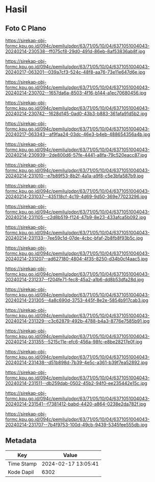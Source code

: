 # Hasil

## Foto C Plano

https://sirekap-obj-formc.kpu.go.id/094c/pemilu/pdpr/63/71/05/10/04/6371051004043-20240214-230538--ff075cf8-29d0-491d-86eb-8af53836ab8f.jpg

https://sirekap-obj-formc.kpu.go.id/094c/pemilu/pdpr/63/71/05/10/04/6371051004043-20240217-063201--039a7cf3-524c-48f8-aa76-73e11e647d6e.jpg

https://sirekap-obj-formc.kpu.go.id/094c/pemilu/pdpr/63/71/05/10/04/6371051004043-20240214-230702--1657da6a-8503-4f16-b144-a1ec70680456.jpg

https://sirekap-obj-formc.kpu.go.id/094c/pemilu/pdpr/63/71/05/10/04/6371051004043-20240214-230742--1628d145-0ad0-43b3-b883-361afa91d5b2.jpg

https://sirekap-obj-formc.kpu.go.id/094c/pemilu/pdpr/63/71/05/10/04/6371051004043-20240217-063343--af9faa24-03dc-46e3-b4eb-488654356a4b.jpg

https://sirekap-obj-formc.kpu.go.id/094c/pemilu/pdpr/63/71/05/10/04/6371051004043-20240214-230939--2de800d6-57fe-4441-a8fa-79c520eacc87.jpg

https://sirekap-obj-formc.kpu.go.id/094c/pemilu/pdpr/63/71/05/10/04/6371051004043-20240214-231010--e7b89f53-8b2f-4a1a-a9f8-c5e3bfa587b9.jpg

https://sirekap-obj-formc.kpu.go.id/094c/pemilu/pdpr/63/71/05/10/04/6371051004043-20240214-231037--435118cf-4c19-4d69-9d50-369e77023296.jpg

https://sirekap-obj-formc.kpu.go.id/094c/pemilu/pdpr/63/71/05/10/04/6371051004043-20240214-231105--c2d8b519-f124-47b9-8e23-433afca5b092.jpg

https://sirekap-obj-formc.kpu.go.id/094c/pemilu/pdpr/63/71/05/10/04/6371051004043-20240214-231133--7ee59c1d-07de-4cbc-bfaf-2b8fb8f93b5c.jpg

https://sirekap-obj-formc.kpu.go.id/094c/pemilu/pdpr/63/71/05/10/04/6371051004043-20240214-231207--ad627180-4804-4f35-8250-d34b0cf4aac5.jpg

https://sirekap-obj-formc.kpu.go.id/094c/pemilu/pdpr/63/71/05/10/04/6371051004043-20240214-231237--f204fe71-fec8-45a2-a1b6-dd8b53dfa28d.jpg

https://sirekap-obj-formc.kpu.go.id/094c/pemilu/pdpr/63/71/05/10/04/6371051004043-20240214-231305--4a8c690d-3753-445f-8e2e-5854b917cab3.jpg

https://sirekap-obj-formc.kpu.go.id/094c/pemilu/pdpr/63/71/05/10/04/6371051004043-20240214-231329--c3c62879-492b-4788-b4a3-8776e7585b91.jpg

https://sirekap-obj-formc.kpu.go.id/094c/pemilu/pdpr/63/71/05/10/04/6371051004043-20240214-231355--5215c11e-efc6-456a-98fc-e8be28217e0f.jpg

https://sirekap-obj-formc.kpu.go.id/094c/pemilu/pdpr/63/71/05/10/04/6371051004043-20240214-231438--d51b898d-7b39-4e5c-a361-b39f7ea52892.jpg

https://sirekap-obj-formc.kpu.go.id/094c/pemilu/pdpr/63/71/05/10/04/6371051004043-20240214-231511--db259dab-0502-45b2-94f0-ee235442e15c.jpg

https://sirekap-obj-formc.kpu.go.id/094c/pemilu/pdpr/63/71/05/10/04/6371051004043-20240214-231541--f7381412-babd-4420-a864-0238e2da782f.jpg

https://sirekap-obj-formc.kpu.go.id/094c/pemilu/pdpr/63/71/05/10/04/6371051004043-20240214-231707--7b4f9753-100d-49cb-9439-5345fee555db.jpg


## Metadata

| Key        | Value               |
| ---------- | ------------------- |
| Time Stamp | 2024-02-17 13:05:41 |
| Kode Dapil | 6302                |



